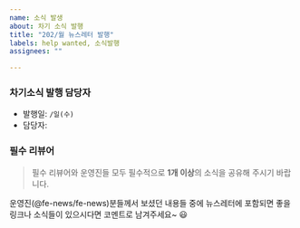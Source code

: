 ```yaml
---
name: 소식 발생
about: 차기 소식 발행
title: "202/월 뉴스레터 발행"
labels: help wanted, 소식발행
assignees: ""

---
```


<!-- 차기 소식 일정과 담당자 및 리뷰어를 기술 -->

### 차기소식 발행 담당자
- 발행일: `/일(수)`
- 담당자: 

### 필수 리뷰어


> 필수 리뷰어와 운영진들 모두 필수적으로 **1개 이상**의 소식을 공유해 주시기 바랍니다.

운영진(@fe-news/fe-news)분들께서 보셨던 내용들 중에 뉴스레터에 포함되면 좋을 링크나 소식들이 있으시다면 코멘트로 남겨주세요~ 😃

